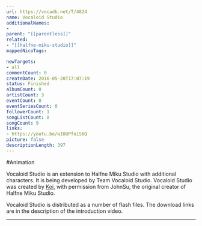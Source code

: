 ```yaml
---
url: https://vocadb.net/T/4824
name: Vocaloid Studio
additionalNames: 
- 
parent: "[[parentless]]"
related:
- "[[halfne-miku-studio]]"
mappedNicoTags:

newTargets:
- all
commentCount: 0
createDate: 2016-05-20T17:07:19
status: Finished
albumCount: 0
artistCount: 3
eventCount: 0
eventSeriesCount: 0
followerCount: 1
songListCount: 0
songCount: 9
links: 
- https://youtu.be/wIOUPfo1S6Q
picture: false
descriptionLength: 397
---
```


#Animation

Vocaloid Studio is an extension to Halfne Miku Studio with additional characters. It is being developed by Team Vocaloid Studio. Vocaloid Studio was created by [Koi](http://vocadb.net/Ar/46540), with permission from JohnSu, the original creator of Halfne Miku Studio. 

Vocaloid Studio is distributed as a number of flash files. The download links are in the description of the introduction video.

---

